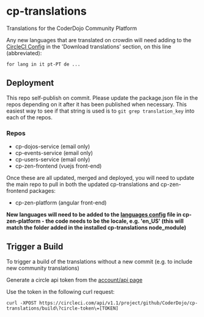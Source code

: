 # cp-translations

Translations for the CoderDojo Community Platform

Any new languages that are translated on crowdin will need adding to the [CircleCI Config](./.circleci/config.yml) in the 'Download translations' section, on this line (abbreviated):

```
for lang in it pt-PT de ...
```

## Deployment

This repo self-publish on commit. Please update the package.json file in the repos depending on it after it has been published when necessary.
This easiest way to see if that string is used is to `git grep translation_key` into each of the repos.

### Repos

- cp-dojos-service (email only)
- cp-events-service (email only)
- cp-users-service (email only)
- cp-zen-frontend (vuejs front-end)

Once these are all updated, merged and deployed, you will need to update the main repo to pull in both the updated cp-translations and cp-zen-frontend packages:

- cp-zen-platform (angular front-end)

**New languages will need to be added to the [languages config](https://github.com/CoderDojo/cp-zen-platform/blob/master/web/config/languages.js) file in cp-zen-platform - the code needs to be the locale, e.g. 'en_US' (this will match the folder added in the installed cp-translations node_module)**

## Trigger a Build

To trigger a build of the translations without a new commit (e.g. to include new community translations)

Generate a circle api token from the [account/api page](https://circleci.com/account/api)

Use the token in the following curl request:

```
curl -XPOST https://circleci.com/api/v1.1/project/github/CoderDojo/cp-translations/build\?circle-token\=[TOKEN]
```
